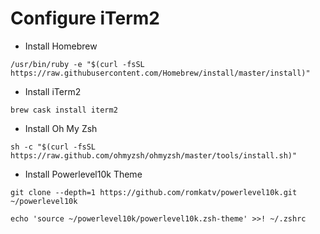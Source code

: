 # Configure iTerm2

- Install Homebrew
```
/usr/bin/ruby -e "$(curl -fsSL https://raw.githubusercontent.com/Homebrew/install/master/install)"
```
- Install iTerm2

```
brew cask install iterm2
```

- Install Oh My Zsh
```
sh -c "$(curl -fsSL https://raw.github.com/ohmyzsh/ohmyzsh/master/tools/install.sh)"
```
- Install Powerlevel10k Theme
```
git clone --depth=1 https://github.com/romkatv/powerlevel10k.git ~/powerlevel10k
```
```
echo 'source ~/powerlevel10k/powerlevel10k.zsh-theme' >>! ~/.zshrc
```

